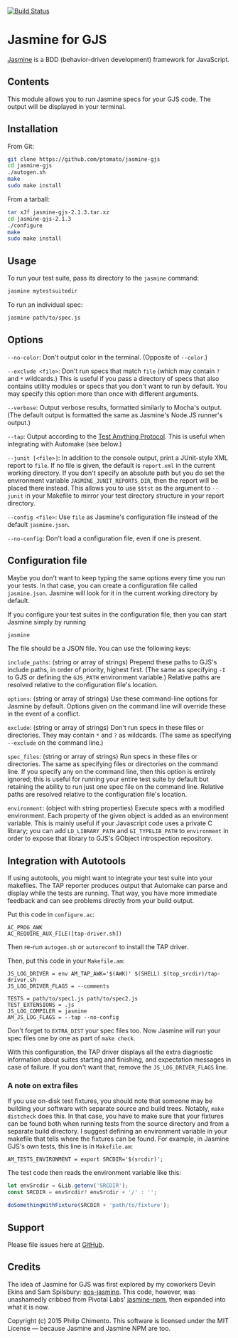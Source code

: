 [![Build Status](https://travis-ci.org/ptomato/jasmine-gjs.png?branch=master)](https://travis-ci.org/ptomato/jasmine-gjs)

# Jasmine for GJS

[Jasmine](https://github.com/jasmine/jasmine) is a BDD (behavior-driven
development) framework for JavaScript.

## Contents

This module allows you to run Jasmine specs for your GJS code.
The output will be displayed in your terminal.

## Installation

From Git:

```sh
git clone https://github.com/ptomato/jasmine-gjs
cd jasmine-gjs
./autogen.sh
make
sudo make install
```

From a tarball:

```sh
tar xJf jasmine-gjs-2.1.3.tar.xz
cd jasmine-gjs-2.1.3
./configure
make
sudo make install
```

## Usage

To run your test suite, pass its directory to the `jasmine` command:

```bash
jasmine mytestsuitedir
```

To run an individual spec:

```bash
jasmine path/to/spec.js
```

## Options

`--no-color`: Don't output color in the terminal.
(Opposite of `--color`.)

`--exclude <file>`: Don't run specs that match `file` (which may
contain `?` and `*` wildcards.)
This is useful if you pass a directory of specs that also contains
utility modules or specs that you don't want to run by default.
You may specify this option more than once with different arguments.

`--verbose`: Output verbose results, formatted similarly to Mocha's
output.
(The default output is formatted the same as Jasmine's Node.JS runner's
output.)

`--tap`: Output according to the
[Test Anything Protocol](http://testanything.org/).
This is useful when integrating with Automake (see below.)

`--junit [<file>]`: In addition to the console output, print a JUnit-style
XML report to `file`.
If no file is given, the default is `report.xml` in the current working
directory.
If you don't specify an absolute path but you do set the environment variable `JASMINE_JUNIT_REPORTS_DIR`, then the report will be placed there instead.
This allows you to use `$$tst` as the argument to `--junit` in your Makefile to mirror your test directory structure in your report directory.

`--config <file>`: Use `file` as Jasmine's configuration file instead of
the default `jasmine.json`.

`--no-config`: Don't load a configuration file, even if one is present.

## Configuration file

Maybe you don't want to keep typing the same options every time you run
your tests.
In that case, you can create a configuration file called `jasmine.json`.
Jasmine will look for it in the current working directory by default.

If you configure your test suites in the configuration file, then you
can start Jasmine simply by running

```bash
jasmine
```

The file should be a JSON file.
You can use the following keys:

`include_paths`: (string or array of strings)
Prepend these paths to GJS's include paths, in order of priority,
highest first.
(The same as specifying `-I` to GJS or defining the `GJS_PATH`
environment variable.)
Relative paths are resolved relative to the configuration file's
location.

`options`: (string or array of strings)
Use these command-line options for Jasmine by default.
Options given on the command line will override these in the event of a
conflict.

`exclude`: (string or array of strings)
Don't run specs in these files or directories.
They may contain `*` and `?` as wildcards.
(The same as specifying `--exclude` on the command line.)

`spec_files`: (string or array of strings)
Run specs in these files or directories.
The same as specifying files or directories on the command line.
If you specify any on the command line, then this option is entirely
ignored; this is useful for running your entire test suite by default
but retaining the ability to run just one spec file on the command line.
Relative paths are resolved relative to the configuration file's
location.

`environment`: (object with string properties)
Execute specs with a modified environment.
Each property of the given object is added as an environment variable.
This is mainly useful if your Javascript code uses a private C library;
you can add `LD_LIBRARY_PATH` and `GI_TYPELIB_PATH` to `environment` in
order to expose that library to GJS's GObject introspection repository.

## Integration with Autotools

If using autotools, you might want to integrate your test suite into
your makefiles.
The TAP reporter produces output that Automake can parse and display
while the tests are running.
That way, you have more immediate feedback and can see problems directly
from your build output.

Put this code in `configure.ac`:

```
AC_PROG_AWK
AC_REQUIRE_AUX_FILE([tap-driver.sh])
```

Then re-run `autogen.sh` or `autoreconf` to install the TAP driver.

Then, put this code in your `Makefile.am`:

```make
JS_LOG_DRIVER = env AM_TAP_AWK='$(AWK)' $(SHELL) $(top_srcdir)/tap-driver.sh
JS_LOG_DRIVER_FLAGS = --comments

TESTS = path/to/spec1.js path/to/spec2.js
TEST_EXTENSIONS = .js
JS_LOG_COMPILER = jasmine
AM_JS_LOG_FLAGS = --tap --no-config
```

Don't forget to `EXTRA_DIST` your spec files too.
Now Jasmine will run your spec files one by one as part of `make check`.

With this configuration, the TAP driver displays all the extra
diagnostic information about suites starting and finishing, and
expectation messages in case of failure.
If you don't want that, remove the `JS_LOG_DRIVER_FLAGS` line.

### A note on extra files

If you use on-disk test fixtures, you should note that someone may be
building your software with separate source and build trees.
Notably, `make distcheck` does this.
In that case, you have to make sure that your fixtures can be found both
when running tests from the source directory and from a separate build
directory.
I suggest defining an environment variable in your makefile that tells
where the fixtures can be found.
For example, in Jasmine GJS's own tests, this line is in `Makefile.am`:

```make
AM_TESTS_ENVIRONMENT = export SRCDIR='$(srcdir)';
```

The test code then reads the environment variable like this:

```js
let envSrcdir = GLib.getenv('SRCDIR');
const SRCDIR = envSrcdir? envSrcdir + '/' : '';

doSomethingWithFixture(SRCDIR + 'path/to/fixture');
```

## Support

Please file issues here at
[GitHub](https://github.com/ptomato/jasmine-gjs/issues).

## Credits

The idea of Jasmine for GJS was first explored by my coworkers Devin
Ekins and Sam Spilsbury:
[eos-jasmine](https://github.com/endlessm/eos-jasmine).
This code, however, was unashamedly cribbed from Pivotal Labs'
[jasmine-npm](https://github.com/jasmine/jasmine-npm), then expanded
into what it is now.

Copyright (c) 2015 Philip Chimento.
This software is licensed under the MIT License &mdash; because Jasmine
and Jasmine NPM are too.
